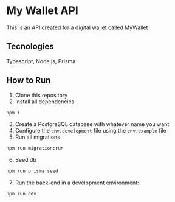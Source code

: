 # My Wallet API

This is an API created for a digital wallet called MyWallet

## Tecnologies
Typescript, Node.js, Prisma

## How to Run

1. Clone this repository
2. Install all dependencies
```bash
npm i
```
3. Create a PostgreSQL database with whatever name you want
4. Configure the `env.development` file using the `env.example` file
5. Run all migrations

``` bash
npm run migration:run
```

6. Seed db
```bash
npm run prisma:seed
```

7. Run the back-end in a development environment:

```bash
npm run dev
```


